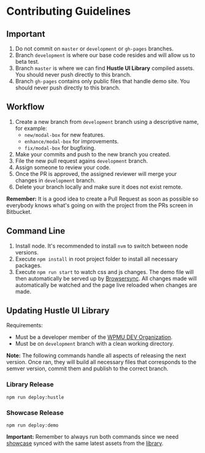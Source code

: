 # Contributing Guidelines

## Important

1. Do not commit on `master` or `development` or `gh-pages` branches.
2. Branch `development` is where our base code resides and will allow us to beta test.
3. Branch `master` is where we can find **Hustle UI Library** compiled assets. You should never push directly to this branch.
4. Branch `gh-pages` contains only public files that handle demo site. You should never push directly to this branch.

## Workflow

1. Create a new branch from `development` branch using a descriptive name, for example:
	* `new/modal-box` for new features.
	* `enhance/modal-box` for improvements.
	* `fix/modal-box` for bugfixing.
2. Make your commits and push to the new branch you created.
3. File the new pull request agains `development` branch.
4. Assign someone to review your code.
5. Once the PR is approved, the assigned reviewer will merge your changes in `development` branch.
6. Delete your branch locally and make sure it does not exist remote.

**Remember:** It is a good idea to create a Pull Request as soon as possible so everybody knows what's going on with the project from the PRs screen in Bitbucket.

## Command Line

1. Install node. It's recommended to install `nvm` to switch between node versions.
2. Execute `npm install` in root project folder to install all necessary packages.
3. Execute `npm run start` to watch css and js changes. The demo file will then automatically be served up by [Browsersync](https://browsersync.io/). All changes made will automatically be watched and the page live reloaded when changes are made.

## Updating Hustle UI Library

Requirements:

* Must be a developer member of the [WPMU DEV Organization](https://github.com/orgs/wpmudev/people).
* Must be on `development` branch with a clean working directory.

**Note:** The following commands handle all aspects of releasing the next version. Once ran, they will build all necessary files that corresponds to the semver version, commit them and publish to the correct branch.

### Library Release

```
npm run deploy:hustle
```

### Showcase Release

```
npm run deploy:demo
```

**Important:** Remember to always run both commands since we need [showcase](https://github.com/wpmudev/hustle-ui/tree/gh-pages) synced with the same latest assets from the [library](https://github.com/wpmudev/hustle-ui/tree/master).
